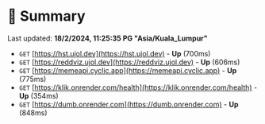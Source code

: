 # 📖 Summary
Last updated: **18/2/2024, 11:25:35 PG "Asia/Kuala_Lumpur"**

- `GET` [https://hst.ujol.dev](https://hst.ujol.dev) - **Up** (700ms)
- `GET` [https://reddviz.ujol.dev](https://reddviz.ujol.dev) - **Up** (606ms)
- `GET` [https://memeapi.cyclic.app](https://memeapi.cyclic.app) - **Up** (775ms)
- `GET` [https://klik.onrender.com/health](https://klik.onrender.com/health) - **Up** (354ms)
- `GET` [https://dumb.onrender.com](https://dumb.onrender.com) - **Up** (848ms)
